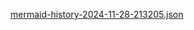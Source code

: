 [mermaid-history-2024-11-28-213205.json](https://github.com/user-attachments/files/17953829/mermaid-history-2024-11-28-213205.json)
